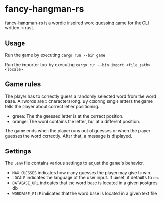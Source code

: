 # fancy-hangman-rs
fancy-hangman-rs is a wordle inspired word guessing game for the CLI written in rust.

## Usage
Run the game by executing
`
cargo run --bin game
`

Run the importer tool by executing
`
cargo run --bin import <file_path> <locale>
`

## Game rules
The player has to correctly guess a randomly selected word from the word base. All words are 5 characters long. By coloring single letters the game tells the player about correct letter positioning.
* green: The the guessed letter is at the correct position.
* orange: The word contains the letter, but at a different position.

The game ends when the player runs out of guesses or when the player guesses the word correctly. After that, a message is displayed. 

## Settings
The `.env` file contains various settings to adjust the game's behavior.
* `MAX_GUESSES` indicates how many guesses the player may give to win.
* `LOCALE` indicates the language of the user input. If unset, it defaults to ``en``.
* `DATABASE_URL` indicates that the word base is located in a given postgres db
* `WORDBASE_FILE` indicates that the word base is located in a given text file


